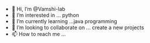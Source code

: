 - 👋 Hi, I’m @Vamshi-lab
- 👀 I’m interested in ... python
- 🌱 I’m currently learning ...java programming
- 💞️ I’m looking to collaborate on ... create a new projects
- 📫 How to reach me ...

<!---
Vamshi-lab/Vamshi-lab is a ✨ special ✨ repository because its `README.md` (this file) appears on your GitHub profile.
You can click the Preview link to take a look at your changes.
--->
